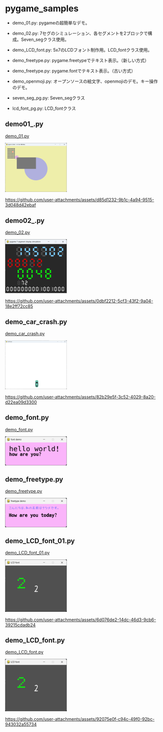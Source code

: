 # pygame_samples

 - demo_01.py: pygameの超簡単なデモ。
 - demo_02.py: 7セグのシミュレーション、各セグメントを2ブロックで構成。Seven_segクラス使用。
 - demo_LCD_font.py: 5x7のLCDフォント制作用。LCD_fontクラス使用。

 - demo_freetype.py: pygame.freetypeでテキスト表示。（新しい方式）
 - demo_freetype.py: pygame.fontでテキスト表示。（古い方式）
 - demo_openmoji.py: オープンソースの絵文字、openmojiのデモ。キー操作のデモ。
 - seven_seg_pg.py: Seven_segクラス
 - lcd_font_pg.py: LCD_fontクラス

## demo01_.py

[demo_01.py](demo_01.py)
<!-- [alt text](readme_images/image.png)
![alt text](readme_images/image.png) -->
<!-- ![alt text](readme_images/image.png) -->
[<img src="readme_resources/demo_01.png" width="200">](readme_resources/demo_01.png)


https://github.com/user-attachments/assets/d85d1232-9b1c-4a94-9515-3d048d42ebaf

## demo02_.py

[demo_02.py](demo_02.py)


[<img src="readme_resources/demo_02.png" width="200">](readme_resources/demo_02.png)

https://github.com/user-attachments/assets/0dbf2212-5cf3-43f2-9a04-18e2ff72cc85

## demo_car_crash.py

[demo_car_crash.py](demo_car_crash.py)


[<img src="readme_resources/demo_car_crash.png" width="200">](readme_resources/demo_car_crash.png)

https://github.com/user-attachments/assets/82b29e5f-3c52-4029-8a20-d22ea09d3300

## demo_font.py
[demo_font.py](demo_font.py)

[<img src="readme_resources/demo_font.png" width="200">](readme_resources/demo_font.png)

## demo_freetype.py

[demo_freetype.py](demo_freetype.py)

[<img src="readme_resources/demo_freetype.png" width="200">](readme_resources/demo_freetype.png)

## demo_LCD_font_01.py

[demo_LCD_font_01.py](demo_LCD_font_01.py)

[<img src="readme_resources/demo_LCD_font_01.png" width="200">](readme_resources/demo_LCD_font_01.png)

https://github.com/user-attachments/assets/6d076de2-14dc-46d3-9cb6-39215cdadb24

## demo_LCD_font.py

[demo_LCD_font.py](demo_LCD_font.py)

[<img src="readme_resources/demo_LCD_font.png" width="200">](readme_resources/demo_LCD_font.png)

https://github.com/user-attachments/assets/92075e0f-c94c-49f0-92bc-943032a55734



